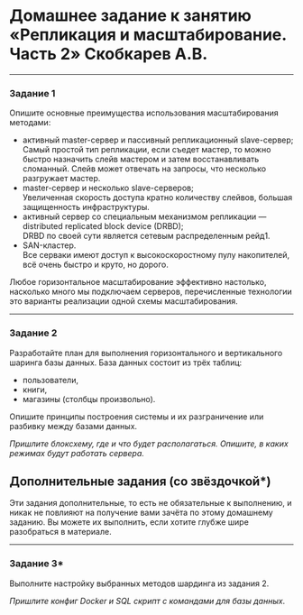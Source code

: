 # Домашнее задание к занятию «Репликация и масштабирование. Часть 2» Скобкарев А.В.

---

### Задание 1

Опишите основные преимущества использования масштабирования методами:

- активный master-сервер и пассивный репликационный slave-сервер;  
Самый простой тип репликации, если съедет мастер, то можно быстро назначить слейв мастером и затем восстанавливать сломанный. Слейв может отвечать на запросы, что несколько разгружает мастер.  
- master-сервер и несколько slave-серверов;  
Увеличенная скорость доступа кратно количеству слейвов, большая защищенность инфраструктуры.
- активный сервер со специальным механизмом репликации — distributed replicated block device (DRBD);  
DRBD по своей сути является сетевым распределенным рейд1.
- SAN-кластер.  
Все серваки имеют доступ к высокоскоростному пулу накопителей, всё очень быстро и круто, но дорого.  

Любое горизонтальное масштабирование эффективно настолько, насколько много мы подключаем серверов, перечисленные технологии это варианты реализации одной схемы масштабирования.

---

### Задание 2


Разработайте план для выполнения горизонтального и вертикального шаринга базы данных. База данных состоит из трёх таблиц: 

- пользователи, 
- книги, 
- магазины (столбцы произвольно). 

Опишите принципы построения системы и их разграничение или разбивку между базами данных.

*Пришлите блоксхему, где и что будет располагаться. Опишите, в каких режимах будут работать сервера.* 

## Дополнительные задания (со звёздочкой*)
Эти задания дополнительные, то есть не обязательные к выполнению, и никак не повлияют на получение вами зачёта по этому домашнему заданию. Вы можете их выполнить, если хотите глубже шире разобраться в материале.

---
### Задание 3*

Выполните настройку выбранных методов шардинга из задания 2.

*Пришлите конфиг Docker и SQL скрипт с командами для базы данных*.
